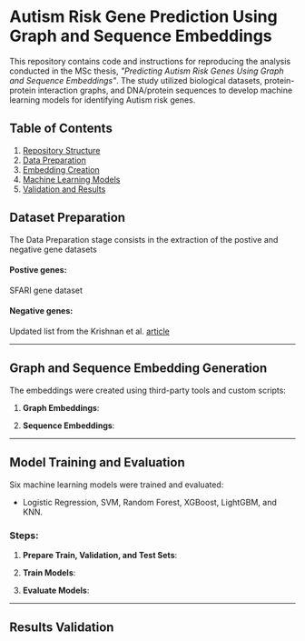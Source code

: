 # Autism Risk Gene Prediction Using Graph and Sequence Embeddings

This repository contains code and instructions for reproducing the analysis conducted in the MSc thesis, *"Predicting Autism Risk Genes Using Graph and Sequence Embeddings"*. The study utilized biological datasets, protein-protein interaction graphs, and DNA/protein sequences to develop machine learning models for identifying Autism risk genes.

## Table of Contents

1. [Repository Structure](#repository-structure) 
2. [Data Preparation](#data-preparation)  
3. [Embedding Creation](#embedding-creation)  
4. [Machine Learning Models](#machine-learning-models)  
5. [Validation and Results](#validation-and-results)  


## Dataset Preparation

The Data Preparation stage consists in the extraction of the postive and negative gene datasets


#### Postive genes:
SFARI gene dataset 

#### Negative genes:
Updated list from the Krishnan et al. [article](https://www.nature.com/articles/nn.4353)


---

## Graph and Sequence Embedding Generation

The embeddings were created using third-party tools and custom scripts:  

1. **Graph Embeddings**:

2. **Sequence Embeddings**:



---

## Model Training and Evaluation

Six machine learning models were trained and evaluated:

- Logistic Regression, SVM, Random Forest, XGBoost, LightGBM, and KNN.  

### Steps:
1. **Prepare Train, Validation, and Test Sets**:

2. **Train Models**:

3. **Evaluate Models**:


---

## Results Validation